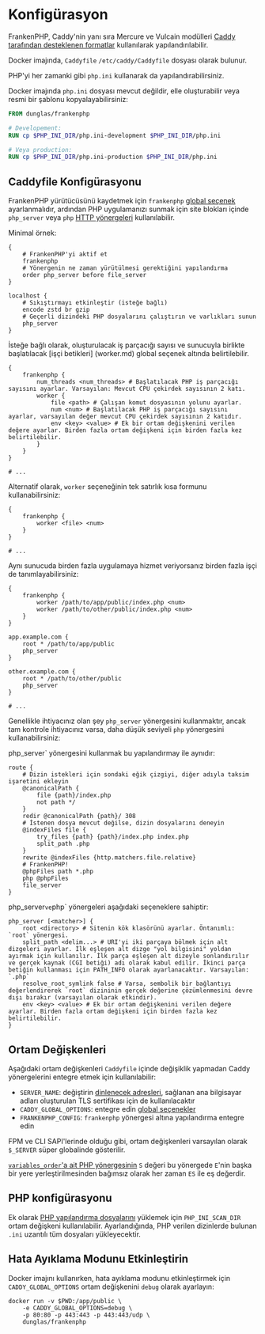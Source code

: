# Konfigürasyon

FrankenPHP, Caddy'nin yanı sıra Mercure ve Vulcain modülleri [Caddy tarafından desteklenen formatlar](https://caddyserver.com/docs/getting-started#your-first-config) kullanılarak yapılandırılabilir.

Docker imajında, `Caddyfile` `/etc/caddy/Caddyfile` dosyası olarak bulunur.

PHP'yi her zamanki gibi `php.ini` kullanarak da yapılandırabilirsiniz.

Docker imajında `php.ini` dosyası mevcut değildir, elle oluşturabilir veya resmi bir şablonu kopyalayabilirsiniz:

```dockerfile
FROM dunglas/frankenphp

# Developement:
RUN cp $PHP_INI_DIR/php.ini-development $PHP_INI_DIR/php.ini

# Veya production:
RUN cp $PHP_INI_DIR/php.ini-production $PHP_INI_DIR/php.ini
```

## Caddyfile Konfigürasyonu

FrankenPHP yürütücüsünü kaydetmek için `frankenphp` [global seçenek](https://caddyserver.com/docs/caddyfile/concepts#global-options) ayarlanmalıdır, ardından PHP uygulamanızı sunmak için site blokları içinde `php_server` veya `php` [HTTP yönergeleri](https://caddyserver.com/docs/caddyfile/concepts#directives) kullanılabilir.

Minimal örnek:

```caddyfile
{
	# FrankenPHP'yi aktif et
	frankenphp
	# Yönergenin ne zaman yürütülmesi gerektiğini yapılandırma
	order php_server before file_server
}

localhost {
	# Sıkıştırmayı etkinleştir (isteğe bağlı)
	encode zstd br gzip
	# Geçerli dizindeki PHP dosyalarını çalıştırın ve varlıkları sunun
	php_server
}
```

İsteğe bağlı olarak, oluşturulacak iş parçacığı sayısı ve sunucuyla birlikte başlatılacak [işçi betikleri] (worker.md) global seçenek altında belirtilebilir.

```caddyfile
{
	frankenphp {
		num_threads <num_threads> # Başlatılacak PHP iş parçacığı sayısını ayarlar. Varsayılan: Mevcut CPU çekirdek sayısının 2 katı.
		worker {
			file <path> # Çalışan komut dosyasının yolunu ayarlar.
			num <num> # Başlatılacak PHP iş parçacığı sayısını ayarlar, varsayılan değer mevcut CPU çekirdek sayısının 2 katıdır.
			env <key> <value> # Ek bir ortam değişkenini verilen değere ayarlar. Birden fazla ortam değişkeni için birden fazla kez belirtilebilir.
		}
	}
}

# ...
```

Alternatif olarak, `worker` seçeneğinin tek satırlık kısa formunu kullanabilirsiniz:

```caddyfile
{
	frankenphp {
		worker <file> <num>
	}
}

# ...
```

Aynı sunucuda birden fazla uygulamaya hizmet veriyorsanız birden fazla işçi de tanımlayabilirsiniz:

```caddyfile
{
	frankenphp {
		worker /path/to/app/public/index.php <num>
		worker /path/to/other/public/index.php <num>
	}
}

app.example.com {
	root * /path/to/app/public
	php_server
}

other.example.com {
	root * /path/to/other/public
	php_server
}

# ...
```

Genellikle ihtiyacınız olan şey `php_server` yönergesini kullanmaktır,
ancak tam kontrole ihtiyacınız varsa, daha düşük seviyeli `php` yönergesini kullanabilirsiniz:

php_server` yönergesini kullanmak bu yapılandırmay ile aynıdır:

```caddyfile
route {
	# Dizin istekleri için sondaki eğik çizgiyi, diğer adıyla taksim işaretini ekleyin
	@canonicalPath {
		file {path}/index.php
		not path */
	}
	redir @canonicalPath {path}/ 308
	# İstenen dosya mevcut değilse, dizin dosyalarını deneyin
	@indexFiles file {
		try_files {path} {path}/index.php index.php
		split_path .php
	}
	rewrite @indexFiles {http.matchers.file.relative}
	# FrankenPHP!
	@phpFiles path *.php
	php @phpFiles
	file_server
}
```

php_server` ve `php` yönergeleri aşağıdaki seçeneklere sahiptir:

```caddyfile
php_server [<matcher>] {
	root <directory> # Sitenin kök klasörünü ayarlar. Öntanımlı: `root` yönergesi.
	split_path <delim...> # URI'yi iki parçaya bölmek için alt dizgeleri ayarlar. İlk eşleşen alt dizge "yol bilgisini" yoldan ayırmak için kullanılır. İlk parça eşleşen alt dizeyle sonlandırılır ve gerçek kaynak (CGI betiği) adı olarak kabul edilir. İkinci parça betiğin kullanması için PATH_INFO olarak ayarlanacaktır. Varsayılan: `.php`
	resolve_root_symlink false # Varsa, sembolik bir bağlantıyı değerlendirerek `root` dizininin gerçek değerine çözümlenmesini devre dışı bırakır (varsayılan olarak etkindir).
	env <key> <value> # Ek bir ortam değişkenini verilen değere ayarlar. Birden fazla ortam değişkeni için birden fazla kez belirtilebilir.
}
```

## Ortam Değişkenleri

Aşağıdaki ortam değişkenleri `Caddyfile` içinde değişiklik yapmadan Caddy yönergelerini entegre etmek için kullanılabilir:

* `SERVER_NAME`: değiştirin [dinlenecek adresleri](https://caddyserver.com/docs/caddyfile/concepts#addresses), sağlanan ana bilgisayar adları oluşturulan TLS sertifikası için de kullanılacaktır
* `CADDY_GLOBAL_OPTIONS`: entegre edin [global seçenekler](https://caddyserver.com/docs/caddyfile/options)
* `FRANKENPHP_CONFIG`: `frankenphp` yönergesi altına yapılandırma entegre edin

FPM ve CLI SAPI'lerinde olduğu gibi, ortam değişkenleri varsayılan olarak `$_SERVER` süper globalinde gösterilir.

[`variables_order`'a ait PHP yönergesinin](https://www.php.net/manual/en/ini.core.php#ini.variables-order) `S` değeri bu yönergede `E`'nin başka bir yere yerleştirilmesinden bağımsız olarak her zaman `ES` ile eş değerdir.

## PHP konfigürasyonu

Ek olarak [PHP yapılandırma dosyalarını](https://www.php.net/manual/en/configuration.file.php#configuration.file.scan) yüklemek için
`PHP_INI_SCAN_DIR` ortam değişkeni kullanılabilir.
Ayarlandığında, PHP verilen dizinlerde bulunan `.ini` uzantılı tüm dosyaları yükleyecektir.

## Hata Ayıklama Modunu Etkinleştirin

Docker imajını kullanırken, hata ayıklama modunu etkinleştirmek için `CADDY_GLOBAL_OPTIONS` ortam değişkenini `debug` olarak ayarlayın:

```console
docker run -v $PWD:/app/public \
    -e CADDY_GLOBAL_OPTIONS=debug \
    -p 80:80 -p 443:443 -p 443:443/udp \
    dunglas/frankenphp
```
